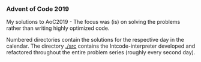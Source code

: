 ### Advent of Code 2019

My solutions to AoC2019 - The focus was (is) on solving the problems rather than writing highly optimized code.

Numbered directories contain the solutions for the respective day in the calendar.
The directory [./src](./src) contains the Intcode-interpreter developed and refactored throughout the entire problem series (roughly every second day).
